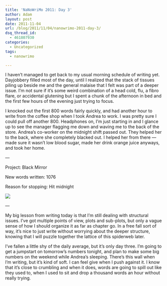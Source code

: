 ```yaml
---
title: 'NaNoWriMo 2011: Day 3'
author: Adam
layout: post
date: 2011-11-04
url: /blog/2011/11/04/nanowrimo-2011-day-3/
dsq_thread_id:
  - 461807930
categories:
  - Uncategorized
tags:
  - nanowrimo

---
```

I haven&#8217;t managed to get back to my usual morning schedule of writing yet. Dayjobbery filled most of the day, until I realized that the stack of tissues piling up beside me and the general malaise that I felt was part of a deeper issue. I&#8217;m not sure if it&#8217;s some weird combination of a head cold, flu, a fibro flare, or accidental glutening but I spent a chunk of the afternoon in bed and the first few hours of the evening just trying to focus.

I knocked out the first 800 words fairly quickly, and had another hour to write from the coffee shop when I took Andrea to work. I was pretty sure I could pull off another 800. Headphones on, I&#8217;m just starting in and I glance up to see the manager flagging me down and waving me to the back of the store. Andrea&#8217;s co-worker on the midnight shift passed out. They helped her to the back, where she completely blacked out. I helped her from there &#8212; made sure it wasn&#8217;t low blood sugar, made her drink orange juice anyways, and took her home.

&#8212;
  
Project: Black Mirror
  
New words written: 1076
  
Reason for stopping: Hit midnight

![][1]
  
&#8212;

My big lesson from writing today is that I&#8217;m still dealing with structural issues. I&#8217;ve got multiple points of view, plots and sub-plots, but only a vague sense of how I should organize it as far as chapter go. In a free fall sort of way, it&#8217;s nice to just write without worrying about the deeper structure, knowing that I will puzzle together the lattice of this spiderweb later. 

I&#8217;ve fallen a little shy of the daily average, but it&#8217;s only day three. I&#8217;m going to get a jumpstart on tomorrow&#8217;s numbers tonight, and plan to make some big numbers on the weekend while Andrea&#8217;s sleeping. There&#8217;s this wall when I&#8217;m writing, but it&#8217;s kind of soft. I can feel give when I push against it. I know that it&#8217;s close to crumbling and when it does, words are going to spill out like they used to, when I used to sit and drop a thousand words an hour without really trying.

 [1]: http://picometer.writertopia.com/words=4449&target=50000